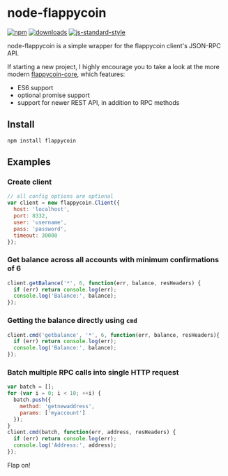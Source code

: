 # node-flappycoin

[![npm][npm-image]][npm-url]
[![downloads][downloads-image]][downloads-url]
[![js-standard-style][standard-image]][standard-url]

[npm-image]: https://img.shields.io/npm/v/flappycoin.svg?style=flat
[npm-url]: https://npmjs.org/package/flappycoin

[downloads-image]: https://img.shields.io/npm/dm/flappycoin.svg?style=flat
[downloads-url]: https://npmjs.org/package/flappycoin

[standard-image]: https://img.shields.io/badge/code%20style-standard-brightgreen.svg?style=flat
[standard-url]: http://standardjs.com

node-flappycoin is a simple wrapper for the flappycoin client's JSON-RPC API.

If starting a new project, I highly encourage you to take a look at the more modern [flappycoin-core](https://github.com/Flapmin/flaps), which features:
* ES6 support
* optional promise support
* support for newer REST API, in addition to RPC methods


## Install

`npm install flappycoin`

## Examples

### Create client
```js
// all config options are optional
var client = new flappycoin.Client({
  host: 'localhost',
  port: 8332,
  user: 'username',
  pass: 'password',
  timeout: 30000
});
```

### Get balance across all accounts with minimum confirmations of 6

```js
client.getBalance('*', 6, function(err, balance, resHeaders) {
  if (err) return console.log(err);
  console.log('Balance:', balance);
});
```
### Getting the balance directly using `cmd`

```js
client.cmd('getbalance', '*', 6, function(err, balance, resHeaders){
  if (err) return console.log(err);
  console.log('Balance:', balance);
});
```

### Batch multiple RPC calls into single HTTP request

```js
var batch = [];
for (var i = 0; i < 10; ++i) {
  batch.push({
    method: 'getnewaddress',
    params: ['myaccount']
  });
}
client.cmd(batch, function(err, address, resHeaders) {
  if (err) return console.log(err);
  console.log('Address:', address);
});
```

Flap on!